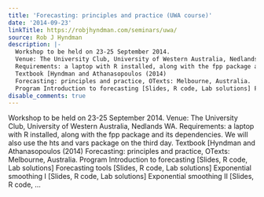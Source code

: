 ```yaml
---
title: 'Forecasting: principles and practice (UWA course)'
date: '2014-09-23'
linkTitle: https://robjhyndman.com/seminars/uwa/
source: Rob J Hyndman
description: |-
  Workshop to be held on 23-25 September 2014.
  Venue: The University Club, University of Western Australia, Nedlands WA.
  Requirements: a laptop with R installed, along with the fpp package and its dependencies. We will also use the hts and vars package on the third day.
  Textbook [Hyndman and Athanasopoulos (2014)
  Forecasting: principles and practice, OTexts: Melbourne, Australia.
  Program Introduction to forecasting [Slides, R code, Lab solutions] Forecasting tools [Slides, R code, Lab solutions] Exponential smoothing I [Slides, R code, Lab solutions] Exponential smoothing II [Slides, R code, ...
disable_comments: true
---
```

Workshop to be held on 23-25 September 2014.
Venue: The University Club, University of Western Australia, Nedlands WA.
Requirements: a laptop with R installed, along with the fpp package and its dependencies. We will also use the hts and vars package on the third day.
Textbook [Hyndman and Athanasopoulos (2014)
Forecasting: principles and practice, OTexts: Melbourne, Australia.
Program Introduction to forecasting [Slides, R code, Lab solutions] Forecasting tools [Slides, R code, Lab solutions] Exponential smoothing I [Slides, R code, Lab solutions] Exponential smoothing II [Slides, R code, ...